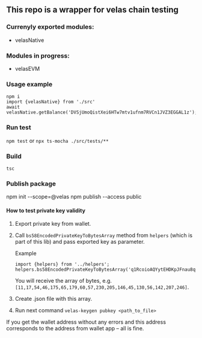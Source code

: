 ## This repo is a wrapper for velas chain testing

### Currenyly exported modules:
- velasNative

### Modules in progress:
- velasEVM

### Usage example

```
npm i
import {velasNative} from './src'
await velasNative.getBalance('DVSjUmoQistXei6HTw7mtv1ufnm7RVCn1JVZ3EGGAL1z');
```

### Run test
`npm test`
or
`npx ts-mocha ./src/tests/**`

### Build
`tsc`

### Publish package
npm init --scope=@velas
npm publish --access public


#### How to test private key validity
1. Export private key from wallet.
2. Call `bs58EncodedPrivateKeyToBytesArray` method from `helpers` (which is part of this lib) and pass exported key as parameter.

    Example
    ```
    import {helpers} from '../helpers';
    helpers.bs58EncodedPrivateKeyToBytesArray('q1RcoioAQYytEHDKpJFnau8qx5yfeKMskKyq3J5Xx9mku2eBDKLYCF');
    ```
    You will receive the array of bytes, e.g. `[11,17,54,46,175,65,179,60,57,230,205,146,45,130,56,142,207,246]`.

3. Create .json file with this array.
4. Run next command
`velas-keygen pubkey <path_to_file>`

If you get the wallet address without any errors and this address corresponds to the address from wallet app – all is fine.
